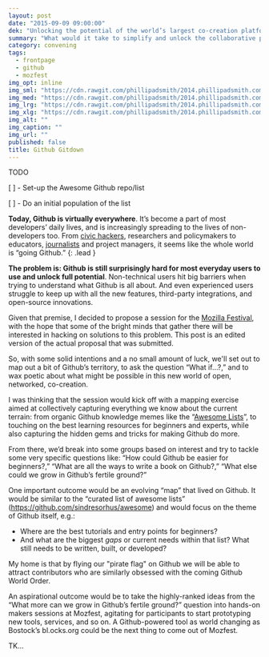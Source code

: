 ```yaml
---
layout: post
date: "2015-09-09 09:00:00"
dek: "Unlocking the potential of the world’s largest co-creation platform"
summary: "What would it take to simplify and unlock the collaborative power Github for all? "
category: convening
tags: 
  - frontpage
  - github
  - mozfest
img_opt: inline
img_sml: "https://cdn.rawgit.com/phillipadsmith/2014.phillipadsmith.com/master/files/colonize-github-100px.jpg"
img_med: "https://cdn.rawgit.com/phillipadsmith/2014.phillipadsmith.com/master/files/colonize-github-100px.jpg"
img_lrg: "https://cdn.rawgit.com/phillipadsmith/2014.phillipadsmith.com/master/files/colonize-github-100px.jpg"
img_xlg: "https://cdn.rawgit.com/phillipadsmith/2014.phillipadsmith.com/master/files/colonize-github-100px.jpg"
img_alt: ""
img_caption: ""
img_url: ""
published: false
title: Github Gitdown
---
```


TODO

[ ] - Set-up the Awesome Github repo/list

[ ] - Do an initial population of the list

**Today, Github is virtually everywhere**. It’s become a part of most developers’ daily lives, and is increasingly spreading to the lives of non-developers too. From [civic hackers](TK), researchers and policymakers to educators, [journalists](TK) and project managers, it seems like the whole world is “going Github.” 
{: .lead }

**The problem is: Github is still surprisingly hard for most everyday users to use and unlock full potential**. Non-technical users hit big barriers when trying to understand what Github is all about. And even experienced users struggle to keep up with all the new features, third-party integrations, and open-source innovations. 

Given that premise, I decided to propose a session for the [Mozilla Festival](TK), with the hope that some of the bright minds that gather there will be interested in hacking on solutions to this problem. This post is an edited version of the actual proposal that was submitted.

So, with some solid intentions and a no small amount of luck, we'll set out to map out a bit of Github’s territory, to ask the question “What if…?,” and to wax poetic about what might be possible in this new world of open, networked, co-creation. 

I was thinking that the session would kick off with a mapping exercise aimed at collectively capturing everything we know about the current terrain: from organic Github knowledge memes like the “[Awesome Lists](TK)”, to touching on the best learning resources for beginners and experts, while also capturing the hidden gems and tricks for making Github do more.

From there, we’d break into some groups based on interest and try to tackle  some very specific questions like: “How could Github be easier for beginners?,” “What are all the ways to write a book on Github?,”  “What else could we grow in Github’s fertile ground?”  

One important outcome would be an evolving “map” that lived on Github. It would be similar to the “curated list of awesome lists” (https://github.com/sindresorhus/awesome) and would focus on the theme of Github itself, e.g.:

* Where are the best tutorials and entry points for beginners? 
* And what are the biggest *gaps* or current needs within that list? What still needs to be written, built, or developed? 

My home is that by flying our "pirate flag" on Github we will be able to attract contributors who are similarly obsessed with the coming Github World Order.

An aspirational outcome would be to take the highly-ranked ideas from the “What more can we grow in Github’s fertile ground?” question into hands-on makers sessions at Mozfest, agitating for participants to start prototyping new tools, services, and so on. A Github-powered tool as world changing as Bostock’s bl.ocks.org could be the next thing to come out of Mozfest.

TK...
